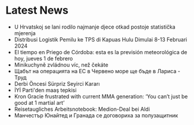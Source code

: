# Latest News
-  U Hrvatskoj se lani rodilo najmanje djece otkad postoje statistička mjerenja
-  Distribusi Logistik Pemilu ke TPS di Kapuas Hulu Dimulai 8-13 Februari 2024
-  El tiempo en Priego de Córdoba: esta es la previsión meteorológica de hoy, jueves 1 de febrero
-  Minikuchyně zvládnou víc, než čekáte
-  Щабът на операцията на ЕС в Червено море ще бъде в Лариса - Труд
-  Derbi Öncesi Sürpriz Seyirci Kararı
-  İYİ Parti'den maaş tepkisi
-  Kron Gracie frustrated with current MMA generation: ‘You can’t just be good at 1 martial art’
-  Reisetaugliches Arbeitsnotebook: Medion-Deal bei Aldi
-  Манчестър Юнайтед и Гранада се договориха за полузащитник
